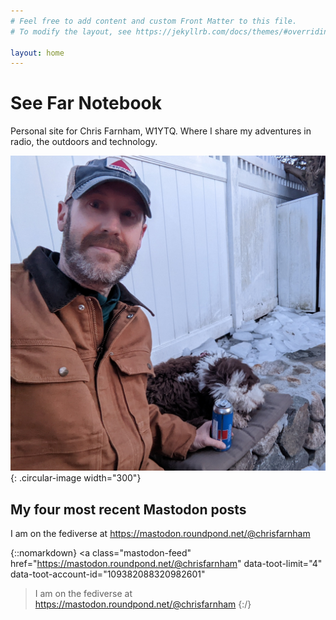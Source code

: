 ```yaml
---
# Feel free to add content and custom Front Matter to this file.
# To modify the layout, see https://jekyllrb.com/docs/themes/#overriding-theme-defaults

layout: home
---
```

# See Far Notebook

Personal site for Chris Farnham, W1YTQ. Where I share my adventures in radio, the outdoors
and technology.

![Blog author outside in the winter near a firepit with his dog Daisy](chris_daisy.jpg "Enjoying the fire pit with Daisy"){: .circular-image width="300"}

## My four most recent Mastodon posts

I am on the fediverse at https://mastodon.roundpond.net/@chrisfarnham

{::nomarkdown}
<a class="mastodon-feed"
   href="https://mastodon.roundpond.net/@chrisfarnham"
   data-toot-limit="4"
   data-toot-account-id="109382088320982601"
   >I am on the fediverse at https://mastodon.roundpond.net/@chrisfarnham</a>
{:/}